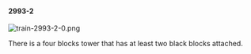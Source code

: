 #### 2993-2
![train-2993-2-0.png](https://github.com/lil-lab/nlvr/raw/master/nlvr/train/images/35/train-2993-2-0.png "train-2993-2-0.png")

There is a four blocks tower that has at least two black blocks attached.
